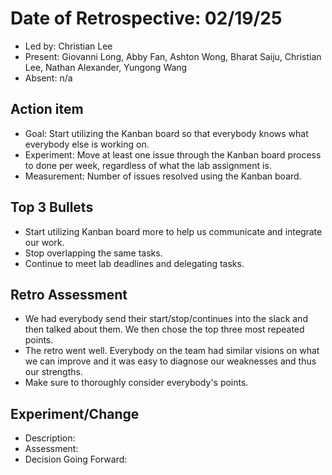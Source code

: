 # Date of Retrospective: 02/19/25

* Led by: Christian Lee
* Present: Giovanni Long, Abby Fan, Ashton Wong, Bharat Saiju, Christian Lee, Nathan Alexander, Yungong Wang
* Absent: n/a

## Action item

* Goal: Start utilizing the Kanban board so that everybody knows what everybody else is working on.
* Experiment: Move at least one issue through the Kanban board process to done per week, regardless of what the lab assignment is.
* Measurement: Number of issues resolved using the Kanban board.

## Top 3 Bullets

* Start utilizing Kanban board more to help us communicate and integrate our work.
* Stop overlapping the same tasks.
* Continue to meet lab deadlines and delegating tasks.

## Retro Assessment

* We had everybody send their start/stop/continues into the slack and then talked about them. We then chose the top three most repeated points.
* The retro went well. Everybody on the team had similar visions on what we can improve and it was easy to diagnose our weaknesses and thus our strengths.
* Make sure to thoroughly consider everybody's points.

## Experiment/Change

* Description: 
* Assessment:
* Decision Going Forward:

